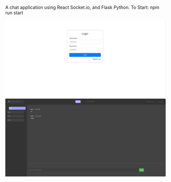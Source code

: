 A chat application using React Socket.io, and Flask Python.
To Start: npm run start

![Sample Image](./picture/login_screen_shot.png)
![Sample Image](./picture/chat_screen_shot.png)
